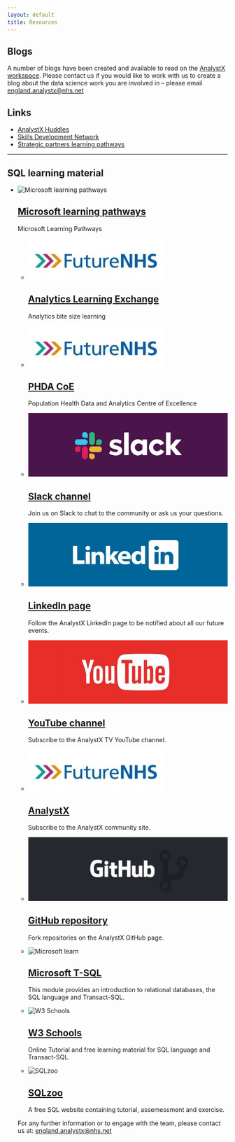 ```yaml
---
layout: default
title: Resources
---
```


## Blogs

A number of blogs have been created and available to read on the [AnalystX workspace](https://future.nhs.uk/DataAnalytics/view?objectId=25231408). Please contact us if you would like to work with us to create a blog about the data science work you are involved in – please email [england.analystx@nhs.net](mailto:england.analystx@nhs.net)

## Links

- [AnalystX Huddles](https://future.nhs.uk/DataAnalytics/view?objectId=26452496)
- [Skills Development Network](https://www.skillsdevelopmentnetwork.com/home)
- [Strategic partners learning pathways](https://future.nhs.uk/DataAnalytics/view?objectId=27093008)

<hr/>

<h2>SQL learning material</h2>
<ul class="nhsuk-grid-row nhsuk-card-group">
        <li class="nhsuk-grid-column-one-full nhsuk-card-group__item">
            <div class="nhsuk-card nhsuk-card--clickable">
        <img class="nhsuk-card__img" src="assets/img/learningpathways.PNG" alt="Microsoft learning pathways">
            <div class="nhsuk-card__content">
                <h2 class="nhsuk-card__heading nhsuk-heading-m">
                    <a class="nhsuk-card__link" href="https://learning-pathways.co.uk">Microsoft learning pathways</a>
                </h2>
                <p>Microsoft Learning Pathways</p>
            </div>
 

<ul class="nhsuk-grid-row nhsuk-card-group">
    <li class="nhsuk-grid-column-one-third nhsuk-card-group__item">
        <div class="nhsuk-card nhsuk-card--clickable">
            <img class="nhsuk-card__img" src="assets/img/links/futureNHS.jpg" alt="Analystic Learning Exchange">
            <div class="nhsuk-card__content">
                <h2 class="nhsuk-card__heading nhsuk-heading-m">
                    <a class="nhsuk-card__link" href="https://future.nhs.uk/DataAnalytics/view?objectID=26656560">Analytics Learning Exchange</a>
                </h2>
                <p>Analytics bite size learning</p>
            </div>
        </div>
    </li>
    <li class="nhsuk-grid-column-one-third nhsuk-card-group__item">
          <div class="nhsuk-card nhsuk-card--clickable">
            <img class="nhsuk-card__img" src="assets/img/links/futureNHS.jpg" alt="PHDA CoE">
            <div class="nhsuk-card__content">
                <h2 class="nhsuk-card__heading nhsuk-heading-m">
                    <a class="nhsuk-card__link" href="https://future.nhs.uk/DataAnalytics/view?objectID=28819536">PHDA CoE</a>
                </h2>
                <p>Population Health Data and Analytics Centre of Excellence</p>
            </div>
        </div>
    </li>
    <li class="nhsuk-grid-column-one-third nhsuk-card-group__item">
      <div class="nhsuk-card nhsuk-card--clickable">
            <img class="nhsuk-card__img" src="assets/img/links/slack-min.png" alt="AnalystX SQL Community Slack">
            <div class="nhsuk-card__content">
                <h2 class="nhsuk-card__heading nhsuk-heading-m">
                    <a class="nhsuk-card__link" href="https://analystx-sql.slack.com/"> Slack channel</a>
                </h2>
                <p>Join us on Slack to chat to the community or ask us your questions.</p>
            </div>
        </div>
    </li>
</ul>

<ul class="nhsuk-grid-row nhsuk-card-group">
    <li class="nhsuk-grid-column-one-third nhsuk-card-group__item">
        <div class="nhsuk-card nhsuk-card--clickable">
            <img class="nhsuk-card__img" src="assets/img/links/linkedin-min.png" alt="AnalystX LinkedIn">
            <div class="nhsuk-card__content">
                <h2 class="nhsuk-card__heading nhsuk-heading-m">
                    <a class="nhsuk-card__link" href="https://www.linkedin.com/company/analystx/"> LinkedIn page</a>
                </h2>
                <p>Follow the AnalystX LinkedIn page to be notified about all our future events.</p>
            </div>
        </div>
    </li>
    <li class="nhsuk-grid-column-one-third nhsuk-card-group__item">
    <div class="nhsuk-card nhsuk-card--clickable">
            <img class="nhsuk-card__img" src="assets/img/links/youtube-min.png" alt="AnalystX Youtube">
            <div class="nhsuk-card__content">
                <h2 class="nhsuk-card__heading nhsuk-heading-m">
                    <a class="nhsuk-card__link" href="https://www.youtube.com/channel/UCg07r7_eTYQchw9n1RqZlNw">YouTube channel</a>
                </h2>
                <p>Subscribe to the AnalystX TV YouTube channel.</p>
            </div>
        </div>
    </li>
  <li class="nhsuk-grid-column-one-third nhsuk-card-group__item">
    <div class="nhsuk-card nhsuk-card--clickable">
            <img class="nhsuk-card__img" src="assets/img/links/FutureNHS.jpg" alt="AnalystX">
            <div class="nhsuk-card__content">
                <h2 class="nhsuk-card__heading nhsuk-heading-m">
                    <a class="nhsuk-card__link" href="https://future.nhs.uk/DataAnalytics">AnalystX</a>
                </h2>
                <p>Subscribe to the AnalystX community site.</p>
            </div>
        </div>
    </li>
  </ul>
  
  <ul class="nhsuk-grid-row nhsuk-card-group">
    <li class="nhsuk-grid-column-one-third nhsuk-card-group__item">
        <div class="nhsuk-card nhsuk-card--clickable">
            <img class="nhsuk-card__img" src="assets/img/links/github-min.png" alt="AnalystX GitHub">
            <div class="nhsuk-card__content">
                <h2 class="nhsuk-card__heading nhsuk-heading-m">
                    <a class="nhsuk-card__link" href="https://github.com/nhs-analystx/code-sharing"> GitHub repository</a>
                </h2>
                <p>Fork repositories on the AnalystX GitHub page.</p>
            </div>
        </div>
    </li>
     <li class="nhsuk-grid-column-one-third nhsuk-card-group__item">
     <div class="nhsuk-card nhsuk-card--clickable">
            <img class="nhsuk-card__img" src="assets/img/microsoft.png" alt="Microsoft learn">
            <div class="nhsuk-card__content">
                <h2 class="nhsuk-card__heading nhsuk-heading-m">
                    <a class="nhsuk-card__link" href="https://learn.microsoft.com/en-us/training/paths/get-started-querying-with-transact-sql"> Microsoft T-SQL</a>
                </h2>
                <p>This module provides an introduction to relational databases, the SQL language and Transact-SQL.</p>
            </div>
        </div>  
    </li>
     <li class="nhsuk-grid-column-one-third nhsuk-card-group__item">
        <div class="nhsuk-card nhsuk-card--clickable">
            <img class="nhsuk-card__img" src="assets/img/w3.jfif" alt="W3 Schools">
            <div class="nhsuk-card__content">
                <h2 class="nhsuk-card__heading nhsuk-heading-m">
                    <a class="nhsuk-card__link" href="https://www.w3schools.com/sql/">W3 Schools</a>
                </h2>
                <p>Online Tutorial and free learning material for SQL language and Transact-SQL.</p>
            </div>
        </div>      
    </li>
               <li class="nhsuk-grid-column-one-third nhsuk-card-group__item">
        <div class="nhsuk-card nhsuk-card--clickable">
            <img class="nhsuk-card__img" src="assets/img/sqlzoo.jpg" alt="SQLzoo">
            <div class="nhsuk-card__content">
                <h2 class="nhsuk-card__heading nhsuk-heading-m">
                    <a class="nhsuk-card__link" href="https://sqlzoo.net/wiki/SQL_Tutorial">SQLzoo</a>
                </h2>
                <p>A free SQL website containing tutorial, assemessment and exercise.</p>
            </div>
        </div>      
    </li>
</ul>
<p>For any  further information or to engage with the team, please contact us at: <a href="mailto:england.analystx@nhs.net">england.analystx@nhs.net</a></p>

